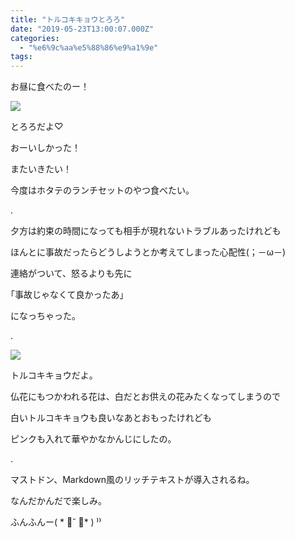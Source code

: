 ```yaml
---
title: "トルコキキョウとろろ"
date: "2019-05-23T13:00:07.000Z"
categories: 
  - "%e6%9c%aa%e5%88%86%e9%a1%9e"
tags: 
---
```


お昼に食べたのー！

![](/images/img_20190523_2105495932306586108114387.jpg)

とろろだよ♡

おーいしかった！

またいきたい！

今度はホタテのランチセットのやつ食べたい。

.

夕方は約束の時間になっても相手が現れないトラブルあったけれども

ほんとに事故だったらどうしようとか考えてしまった心配性(；－ω－)

連絡がついて、怒るよりも先に

｢事故じゃなくて良かったあ｣

になっちゃった。

.

![](/images/2019-05-23-20-36-118662931307330302066.jpg)

トルコキキョウだよ。

仏花にもつかわれる花は、白だとお供えの花みたくなってしまうので

白いトルコキキョウも良いなあとおもったけれども

ピンクも入れて華やかなかんじにしたの。

.

マストドン、Markdown風のリッチテキストが導入されるね。

なんだかんだで楽しみ。

ふんふんー( \* ॑˘ ॑\* ) ⁾⁾
